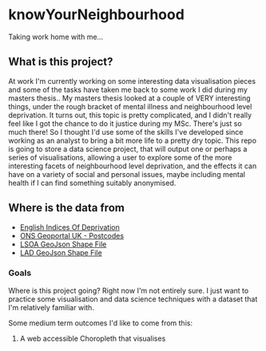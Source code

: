 # knowYourNeighbourhood
Taking work home with me...

## What is this project?
At work I'm currently working on some interesting data visualisation pieces and some of the tasks have taken me back to some work I did during my masters thesis..
My masters thesis looked at a couple of VERY interesting things, under the rough bracket of mental illness and neighbourhood level deprivation. It turns out, this topic is pretty complicated, and I didn't really feel like I got the chance to do it justice during my MSc. There's just so much there!
So I thought I'd use some of the skills I've developed since working as an analyst to bring a bit more life to a pretty dry topic. This repo is going to store a data science project, that will output one or perhaps a series of visualisations, allowing a user to explore some of the more interesting facets of neighbourhood level deprivation, and the effects it can have on a variety of social and personal issues, maybe including mental health if I can find something suitably anonymised.

## Where is the data from
* [English Indices Of Deprivation](https://www.gov.uk/government/statistics/english-indices-of-deprivation-2019)
* [ONS Geoportal UK - Postcodes](https://geoportal.statistics.gov.uk/)
* [LSOA GeoJson Shape File](https://geoportal.statistics.gov.uk/datasets/ons::lower-layer-super-output-areas-december-2011-boundaries-super-generalised-clipped-bsc-ew-v3/about)
* [LAD GeoJson Shape File](https://geoportal.statistics.gov.uk/search?collection=Dataset&sort=name&tags=all(BDY_LAD%2CDEC_2021%2CGB))

### Goals
Where is this project going? Right now I'm not entirely sure. I just want to practice some visualisation and data science techniques with a dataset that I'm relatively familiar with.

Some medium term outcomes I'd like to come from this:
1. A web accessible Choropleth that visualises 